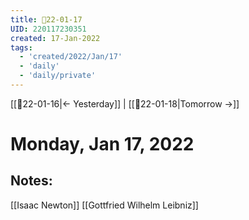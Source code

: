 ```yaml
---
title: 📝22-01-17
UID: 220117230351
created: 17-Jan-2022
tags:
  - 'created/2022/Jan/17'
  - 'daily'
  - 'daily/private'
---
```

[[📝22-01-16|<- Yesterday]] | [[📝22-01-18|Tomorrow ->]]
# Monday, Jan 17, 2022

## Notes:
[[Isaac Newton]]
[[Gottfried Wilhelm Leibniz]]


